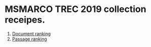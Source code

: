 # MSMARCO TREC 2019 collection receipes.
1. [Document ranking](DOCS.md)
2. [Passage ranking](PASSAGES.md)